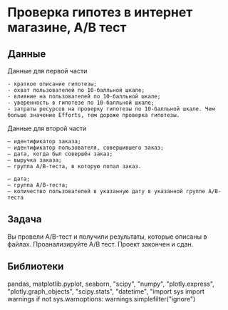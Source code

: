 # Проверка гипотез в интернет магазине, А/В тест

## Данные

Данные для первой части

    - краткое описание гипотезы;
    - охват пользователей по 10-балльной шкале;
    - влияние на пользователей по 10-балльной шкале;
    - уверенность в гипотезе по 10-балльной шкале;
    - затраты ресурсов на проверку гипотезы по 10-балльной шкале. Чем больше значение Efforts, тем дороже проверка гипотезы.

Данные для второй части

    — идентификатор заказа;
    — идентификатор пользователя, совершившего заказ;
    — дата, когда был совершён заказ;
    — выручка заказа;
    — группа A/B-теста, в которую попал заказ.

    — дата;
    — группа A/B-теста;
    — количество пользователей в указанную дату в указанной группе A/B-теста

## Задача

Вы провели A/B-тест и получили результаты, которые описаны в файлах. Проанализируйте А/В тест. Проект закончен и сдан.

## Библиотеки

pandas, matplotlib.pyplot, seaborn, "scipy", "numpy", "plotly.express", "plotly.graph_objects",
 "scipy.stats", "datetime", "import sys import warnings if not sys.warnoptions: warnings.simplefilter("ignore")



